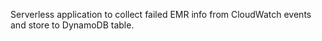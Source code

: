 Serverless application to collect failed EMR info from CloudWatch events and store to DynamoDB table.

